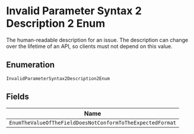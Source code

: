 
# Invalid Parameter Syntax 2 Description 2 Enum

The human-readable description for an issue. The description can change over the lifetime of an API, so clients must not depend on this value.

## Enumeration

`InvalidParameterSyntax2Description2Enum`

## Fields

| Name |
|  --- |
| `EnumTheValueOfTheFieldDoesNotConformToTheExpectedFormat` |

